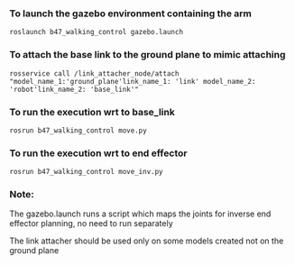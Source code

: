 ### To launch the gazebo environment containing the arm
```roslaunch b47_walking_control gazebo.launch```
### To attach the base link to the ground plane to mimic attaching
```rosservice call /link_attacher_node/attach "model_name_1:'ground_plane'link_name_1: 'link' model_name_2: 'robot'link_name_2: 'base_link'"```
### To run the execution wrt to base_link
```rosrun b47_walking_control move.py```
### To run the execution wrt to end effector
```rosrun b47_walking_control move_inv.py```

### Note:
The gazebo.launch runs a script which maps the joints for inverse end effector planning, no need to run separately

The link attacher should be used only on some models created not on the ground plane

